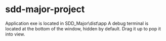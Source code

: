 # sdd-major-project
Application exe is located in SDD_Major\dist\app
A debug terminal is located at the bottom of the window, hidden by default. Drag it up to pop it into view.
